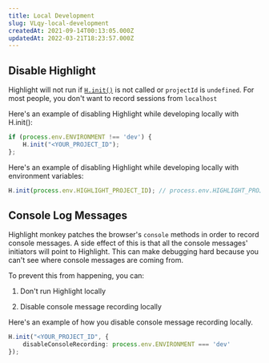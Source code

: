 ```yaml
---
title: Local Development
slug: VLqy-local-development
createdAt: 2021-09-14T00:13:05.000Z
updatedAt: 2022-03-21T18:23:57.000Z
---
```


## Disable Highlight

Highlight will not run if [`H.init()`](/api/h-init) is not called or `projectId` is `undefined`. For most people, you don't want to record sessions from `localhost`

Here's an example of disabling Highlight while developing locally with H.init():

```javascript
if (process.env.ENVIRONMENT !== 'dev') {
    H.init("<YOUR_PROJECT_ID");
};
```

Here's an example of disabling Highlight while developing locally with environment variables:

```javascript
H.init(process.env.HIGHLIGHT_PROJECT_ID); // process.env.HIGHLIGHT_PROJECT_ID is undefined.
```

## Console Log Messages

Highlight monkey patches the browser's `console` methods in order to record console messages. A side effect of this is that all the console messages' initiators will point to Highlight. This can make debugging hard because you can't see where console messages are coming from.

To prevent this from happening, you can:

1.  Don't run Highlight locally

2.  Disable console message recording locally

Here's an example of how you disable console message recording locally.

```typescript
H.init("<YOUR_PROJECT_ID", {
    disableConsoleRecording: process.env.ENVIRONMENT === 'dev'
});
```



